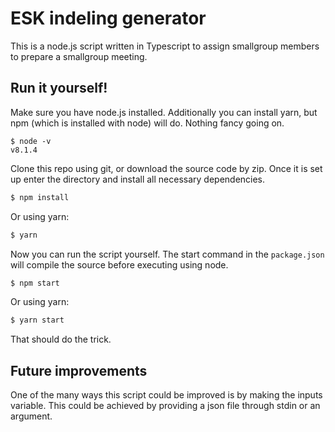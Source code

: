 # ESK indeling generator

This is a node.js script written in Typescript to assign smallgroup members to prepare a smallgroup meeting.

## Run it yourself!

Make sure you have node.js installed. Additionally you can install yarn, but npm (which is installed with node) will do. Nothing fancy going on.

```
$ node -v
v8.1.4
```

Clone this repo using git, or download the source code by zip. Once it is set up enter the directory and install all necessary dependencies.

```bash
$ npm install
```

Or using yarn:

```bash
$ yarn
```

Now you can run the script yourself. The start command in the `package.json` will compile the source before executing using node.

```bash
$ npm start
```

Or using yarn:

```bash
$ yarn start
```

That should do the trick.

## Future improvements

One of the many ways this script could be improved is by making the inputs variable. This could be achieved by providing a json file through stdin or an argument.
